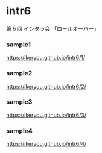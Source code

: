 # intr6
第６回 インタラ会 「ロールオーバー」

### sample1
https://ikeryou.github.io/intr6/1/

### sample2
https://ikeryou.github.io/intr6/2/

### sample3  
https://ikeryou.github.io/intr6/3/  

### sample4
https://ikeryou.github.io/intr6/4/
